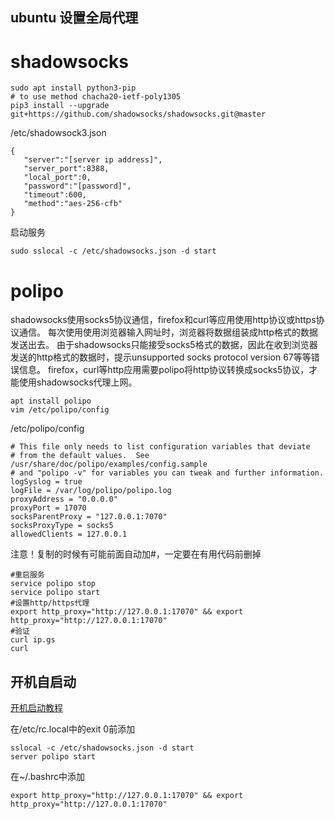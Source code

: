 ## ubuntu 设置全局代理

# shadowsocks
    sudo apt install python3-pip
    # to use method chacha20-ietf-poly1305
    pip3 install --upgrade git+https://github.com/shadowsocks/shadowsocks.git@master
/etc/shadowsock3.json

    {
       "server":"[server ip address]",
       "server_port":8388,
       "local_port":0,
       "password":"[password]",
       "timeout":600,
       "method":"aes-256-cfb"
    }
启动服务

    sudo sslocal -c /etc/shadowsocks.json -d start

# polipo

shadowsocks使用socks5协议通信，firefox和curl等应用使用http协议或https协议通信。
每次使用使用浏览器输入网址时，浏览器将数据组装成http格式的数据发送出去。
由于shadowsocks只能接受socks5格式的数据，因此在收到浏览器发送的http格式的数据时，提示unsupported socks protocol version 67等等错误信息。
firefox，curl等http应用需要polipo将http协议转换成socks5协议，才能使用shadowsocks代理上网。

    apt install polipo
    vim /etc/polipo/config
    
/etc/polipo/config

    # This file only needs to list configuration variables that deviate
    # from the default values.  See /usr/share/doc/polipo/examples/config.sample
    # and "polipo -v" for variables you can tweak and further information.
    logSyslog = true
    logFile = /var/log/polipo/polipo.log
    proxyAddress = "0.0.0.0"
    proxyPort = 17070
    socksParentProxy = "127.0.0.1:7070"
    socksProxyType = socks5
    allowedClients = 127.0.0.1
    
注意！复制的时候有可能前面自动加#，一定要在有用代码前删掉

    #重启服务
    service polipo stop
    service polipo start
    #设置http/https代理
    export http_proxy="http://127.0.0.1:17070" && export http_proxy="http://127.0.0.1:17070"
    #验证
    curl ip.gs
    curl 
    
## 开机自启动
[开机启动教程](kaiji.md)

在/etc/rc.local中的exit 0前添加

    sslocal -c /etc/shadowsocks.json -d start
    server polipo start
在~/.bashrc中添加

    export http_proxy="http://127.0.0.1:17070" && export http_proxy="http://127.0.0.1:17070"
